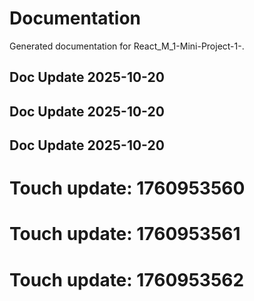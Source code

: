 # Documentation

Generated documentation for React_M_1-Mini-Project-1-.

## Doc Update 2025-10-20

## Doc Update 2025-10-20

## Doc Update 2025-10-20

# Touch update: 1760953560

# Touch update: 1760953561

# Touch update: 1760953562
